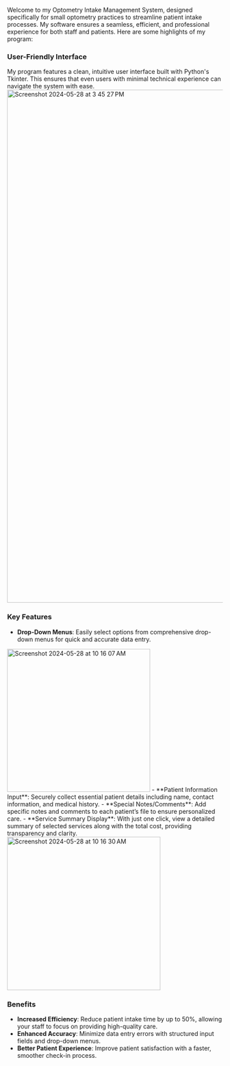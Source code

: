 Welcome to my Optometry Intake Management System, designed specifically for small optometry practices to streamline patient intake processes. My software ensures a seamless, efficient, and professional experience for both staff and patients. Here are some highlights of my program:

### User-Friendly Interface
My program features a clean, intuitive user interface built with Python's Tkinter. This ensures that even users with minimal technical experience can navigate the system with ease.
<img width="1198" alt="Screenshot 2024-05-28 at 3 45 27 PM" src="https://github.com/suarez-e/Optometry-Patient-Intake/assets/139792822/dd3eb65c-9510-4a84-9a41-ac861abe2e70">

### Key Features
- **Drop-Down Menus**: Easily select options from comprehensive drop-down menus for quick and accurate data entry.
<img width="334" alt="Screenshot 2024-05-28 at 10 16 07 AM" src="https://github.com/suarez-e/Optometry-Patient-Intake/assets/139792822/22709465-d098-475b-b595-061c48c21a2e">
- **Patient Information Input**: Securely collect essential patient details including name, contact information, and medical history.
- **Special Notes/Comments**: Add specific notes and comments to each patient’s file to ensure personalized care.
- **Service Summary Display**: With just one click, view a detailed summary of selected services along with the total cost, providing transparency and clarity.
<img width="358" alt="Screenshot 2024-05-28 at 10 16 30 AM" src="https://github.com/suarez-e/Optometry-Patient-Intake/assets/139792822/d6d57524-d1d3-4ef9-bc6c-7752a6bc201d">


### Benefits
- **Increased Efficiency**: Reduce patient intake time by up to 50%, allowing your staff to focus on providing high-quality care.
- **Enhanced Accuracy**: Minimize data entry errors with structured input fields and drop-down menus.
- **Better Patient Experience**: Improve patient satisfaction with a faster, smoother check-in process.

 
